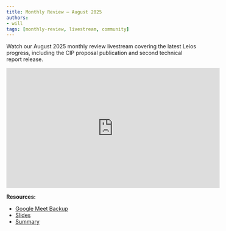 ```yaml
---
title: Monthly Review – August 2025
authors:
- will
tags: [monthly-review, livestream, community]
---
```


Watch our August 2025 monthly review livestream covering the latest Leios progress, including the CIP proposal publication and second technical report release.

<iframe width="560" height="315" src="https://www.youtube.com/embed/hq_8fBotF_E" title="Leios Monthly Review - August 2025" frameborder="0" allow="accelerometer; autoplay; clipboard-write; encrypted-media; gyroscope; picture-in-picture; web-share" allowfullscreen></iframe>

**Resources:**
- [Google Meet Backup](https://drive.google.com/file/d/1VX3_ehv_LJKSfDrItJX6nvF-4ksPsXoN/view?usp=sharing)
- [Slides](https://docs.google.com/presentation/d/13b0VONN8QEMlU2tEcfBIsBZrRCGgTDrE-Hg7lfy_WhE/edit?usp=sharing)
- [Summary](https://docs.google.com/document/d/1CR9rb5kjqjgFuTiAxKoMcGzChVkZj8RIE22KSnM3w7w/edit?usp=sharing)
